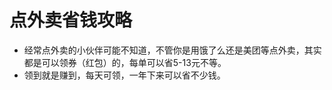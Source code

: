 # 点外卖省钱攻略

- 经常点外卖的小伙伴可能不知道，不管你是用饿了么还是美团等点外卖，其实都是可以领券（红包）的，每单可以省5-13元不等。
- 领到就是赚到，每天可领，一年下来可以省不少钱。





